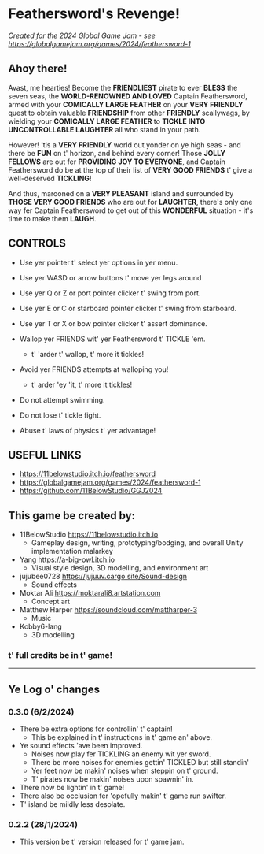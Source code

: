 # Feathersword's Revenge!

*Created for the 2024 Global Game Jam - see https://globalgamejam.org/games/2024/feathersword-1*

## Ahoy there!

Avast, me hearties! Become the **FRIENDLIEST** pirate to ever **BLESS** the seven seas, the **WORLD-RENOWNED AND LOVED** Captain Feathersword, armed with your **COMICALLY LARGE FEATHER** on your **VERY FRIENDLY** quest to obtain valuable **FRIENDSHIP** from other **FRIENDLY** scallywags, by wielding your **COMICALLY LARGE FEATHER** to **TICKLE INTO UNCONTROLLABLE LAUGHTER** all who stand in your path.

However! 'tis a **VERY FRIENDLY** world out yonder on ye high seas - and there be **FUN** on t' horizon, and behind every corner! Those **JOLLY FELLOWS** are out fer **PROVIDING JOY TO EVERYONE**, and Captain Feathersword do be at the top of their list of **VERY GOOD FRIENDS** t' give a well-deserved **TICKLING**!

And thus, marooned on a **VERY PLEASANT** island and surrounded by **THOSE VERY GOOD FRIENDS** who are out for **LAUGHTER**, there's only one way fer Captain Feathersword to get out of this **WONDERFUL** situation - it's time to make them **LAUGH**.

## CONTROLS

* Use yer pointer t' select yer options in yer menu.
* Use yer WASD or arrow buttons t' move yer legs around
* Use yer Q or Z or port pointer clicker t' swing from port.
* Use yer E or C or starboard pointer clicker t' swing from starboard.
* Use yer T or X or bow pointer clicker t' assert dominance.

* Wallop yer FRIENDS wit' yer Feathersword t' TICKLE 'em.
  * t' 'arder t' wallop, t' more it tickles!
* Avoid yer FRIENDS attempts at walloping you!
  * t' arder 'ey 'it, t' more it tickles!
* Do not attempt swimming.
* Do not lose t' tickle fight.
* Abuse t' laws of physics t' yer advantage!

## USEFUL LINKS

* https://11belowstudio.itch.io/feathersword
* https://globalgamejam.org/games/2024/feathersword-1
* https://github.com/11BelowStudio/GGJ2024

## This game be created by:

* 11BelowStudio https://11belowstudio.itch.io
  * Gameplay design, writing, prototyping/bodging, and overall Unity implementation malarkey
* Yang https://a-big-owl.itch.io
  * Visual style design, 3D modelling, and environment art
* jujubee0728 https://jujuuv.cargo.site/Sound-design
  * Sound effects
* Moktar Ali https://moktarali8.artstation.com
  * Concept art
* Matthew Harper https://soundcloud.com/mattharper-3
  * Music
* Kobby6-lang
  * 3D modelling

### t' full credits be in t' game!

---

## Ye Log o' changes

### 0.3.0 (6/2/2024)

* There be extra options for controllin' t' captain!
  * This be explained in t' instructions in t' game an' above.
* Ye sound effects 'ave been improved.
  * Noises now play fer TICKLING an enemy wit yer sword.
  * There be more noises for enemies gettin' TICKLED but still standin'
  * Yer feet now be makin' noises when steppin on t' ground.
  * T' pirates now be makin' noises upon spawnin' in.
* There now be lightin' in t' game!
* There also be occlusion fer 'opefully makin' t' game run swifter.
* T' island be mildly less desolate.

### 0.2.2 (28/1/2024)

* This version be t' version released for t' game jam.